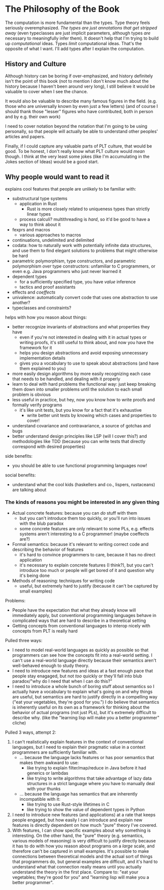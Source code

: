 # The Philosophy of the Book
The computation is more fundamental than the types. Type theory feels seriously overemphasized. *The types are just annotations that get stripped away* (even typeclasses are just implicit parameters, although types *are* necessary to meaningfully infer them).
It doesn't help that I'm trying to build up *computational* ideas. Types *limit* computational ideas. That's the opposite of what I want. I'll add types after I explain the computation.

## History and Culture
Although history can be boring if over-emphasized, and history definitely isn't the point of this book
(not to mention I don't know much about the history because I haven't been around very long),
I still believe it would be valuable to cover when I see the chance.

It would also be valuable to describe many famous figures in the field. (e.g. those who are universally known by even just a few letters)
(and of course I should thank those "lesser" figures who have contributed, both in person and by e.g. their own work)

I need to cover notation beyond the notation that I'm going to be using personally, so that people will actually be able to understand other peoples' articles and papers.

Finally, if I could capture any valuable parts of PLT culture, that would be good.
To be honest, I don't really know what PLT culture would *mean* though.
I think at the very least some jokes (like I'm accumulating in the Jokes section of Ideas) would be a good start.

## Why people would want to read it
explains cool features that people are unlikely to be familiar with:
* substructural type systems
   * application in Rust
      * Rust is more closely related to uniqueness types than strictly linear types
   * process calculi? multithreading is *hard*, so it'd be good to have a way to think about it
* fexprs and macros
   * various approaches to macros
* continuations, undelimited and delimited
* codata: how to naturally work with potentially infinite data structures, and use them to find elegant solutions to problems that might otherwise be hard
* parametric polymorphism, type constructors, and parametric polymorphism *over* type constructors: unfamiliar to C programmers, or even e.g. Java programmers who just never learned it
* dependent types
   * for a sufficiently specified type, you have *value* inference
   * tactics and proof assistants
* effects and *coeffects*
* univalence: automatically convert code that uses one abstraction to use another?
* typeclasses and constraints?

helps with how you reason about things:
* better recognize invariants of abstractions and what properties they have
   * even if you're not interested in dealing with it in actual types or writing proofs, it's still useful to think about, and now you have the framework for it
   * helps you design abstractions and avoid exposing unnecessary implementation details
   * gives you a vocabulary to use to speak about abstractions (and have them explained to you)
* more easily design algorithms by more easily recognizing each case that needs to be handled, and dealing with it properly
* learn to deal with hard problems the functional way: just keep breaking them down into smaller problems until the solution to each small problem is obvious
* less useful in practice, but hey, now you know how to write proofs and formally verify programs
   * it's like unit tests, but you know for a fact that it's exhaustive
      * write better unit tests by knowing which cases and properties to cover!
* understand covariance and contravariance, a source of gotchas and bugs
* better understand design principles like LSP (will I cover this?) and methodologies like TDD (because you can write tests that directly correspond with desired properties)

side benefits:
* you should be able to use functional programming languages now!

social benefits:
* understand what the cool kids (haskellers and co., lispers, rustaceans) are talking about

### The kinds of reasons you might be interested in any given thing
* Actual concrete features: because you can *do* stuff with them
   * but you can't introduce them too quickly, or you'll run into issues with the blub paradox
   * some concrete features are only relevant to some PLs, e.g. effects systems aren't interesting to a C programmer! (maybe coeffects are?)
* Formal semantics: because it's relevant to writing correct code and describing the behavior of features
   * it's hard to convince programmers to care, because it has no direct application
   * it's necessary to explain concrete features (I think?), but you can't introduce too much or people will get bored of it and question why it's being done
* Methods of reasoning: techniques for writing code
   * useful, but extremely hard to justify (because it can't be captured by small examples)


Problems:
* People have the expectation that what they already know will immediately apply, but conventional programming languages behave in complicated ways that are hard to describe in a theoretical setting
* Getting concepts from conventional languages to interop nicely with concepts from PLT is really hard


Pulled three ways:
* I need to model real-world languages as quickly as possible so that programmers can see how the concepts fit into a real-world setting. I can't use a real-world language directly because their semantics aren't well-behaved enough to study theory.
* I need to introduce new features and ideas at a fast enough pace that people stay enagaged, but not *too* quickly or they'll fall into blub paradox/"why do I need that when I can do this?"
* I need to introduce a whole bunch of boring stuff about semantics so I actually have a vocabulary to explain what's going on and why things are useful, but semantics are hard to justify directly in a compelling way ("eat your vegetables, they're good for you.") I do believe that semantics is inherently useful on its own as a framework for thinking about the behavior of actual programs (not just PLs), but it's extremely difficult to describe why. (like the "learning lisp will make you a better programmer" cliche)

Pulled 3 ways, attempt 2:
1. I can't realistically explain features in the context of conventional languages, but I need to explain their pragmatic value in a context programmers are sufficiently familiar with.
   * ... because the language lacks features or has poor semantics that makes them awkward to use:
      * like trying to explain filter/map/reduce in Java before it had generics or lambdas
      * like trying to write algorithms that take advantage of lazy data structures in a strict language where you have to manually deal with your thunks
   * ... because the language has semantics that are inherently incompatible with it:
      * like trying to use Rust-style lifetimes in C
      * like trying to show the value of dependent types in Python
2. I need to introduce new features (and applications) at a rate that keeps people engaged, but how easily I can introduce and explain new features is directly dependent on how much "pure" theory I've covered.
3. With features, I can show specific examples about why something is interesting. On the other hand, the "pure" theory (e.g. semantics, various models of reasoning) is very difficult to justify directly because it has to do with how you reason about programs on a *large* scale, and therefore can't be captured in small examples. It's possible to make connections between theoretical models and the actual sort of things that programmers do, but general examples are difficult, and it's hard to understand what that connection really means until you actually understand the theory in the first place. Compare to: "eat your vegetables; they're good for you" and "learning lisp will make you a better programmer".
